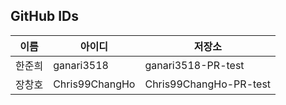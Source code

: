 ## GitHub IDs

| 이름 | 아이디 | 저장소 |
|------|------|------|
| 한준희 | ganari3518 | ganari3518-PR-test |
| 장창호 | Chris99ChangHo | Chris99ChangHo-PR-test |

